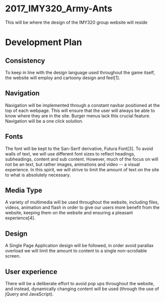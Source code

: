 # 2017_IMY320_Army-Ants
This will be where the design of the IMY320 group website will reside

# Development Plan	
## Consistency 
To keep in line with the design language used throughout the game itself, the website will employ and cartoony design and feel[1]. 

## Navigation
Navigation will be implemented through a constant navbar positioned at the top of each webpage. This will ensure that the user will always be able to know where they are in the site. Burger menus lack this crucial feature. Navigation will be a one click solution.

## Fonts
The font will be kept to the San-Serif derivative, Futura Font[3]. To avoid walls of text, we will use different font sizes to reflect headings, subheadings, content and sub content. However, much of the focus on will not be an text, but rather images, animations and video -- a visual experience. In this spirit, we will strive to limit the amount of text on the site to what is absolutely necessary.

## Media Type
A variety of multimedia will be used throughout the website, including files, videos, animation and flash in order to give our users more benefit from the website, keeping them on the website and ensuring a pleasant experience[4].

## Design
A Single Page Application design will be followed, in order avoid parallax overload we will limit the amount to content to a single non-scrollable screen.

## User experience
There will be a deliberate effort to avoid pop ups throughout the website, and instead, dynamically changing content will be used (through the use of jQuery and JavaScript).

